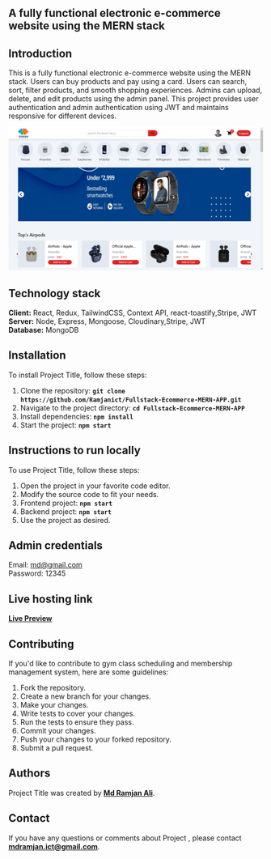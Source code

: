## **A fully functional electronic e-commerce website using the MERN stack**

## **Introduction**
This is a fully functional electronic e-commerce website using the MERN stack. Users can buy products and pay using a card. Users can search, sort, filter products, and smooth shopping experiences. Admins can upload, delete, and edit products using the admin panel. This project provides user authentication and admin authentication using JWT and maintains responsive for different devices.

![](https://github.com/Ramjanict/Fullstack-Ecommerce-MERN-APP/blob/main/frontend/src/assets/home.png)



## **Technology stack**
**Client:** React, Redux, TailwindCSS, Context API, react-toastify,Stripe, JWT <br>
**Server:** Node, Express, Mongoose, Cloudinary,Stripe, JWT <br>
**Database:** MongoDB 


## **Installation**
To install Project Title, follow these steps:
1. Clone the repository: **`git clone https://github.com/Ramjanict/Fullstack-Ecommerce-MERN-APP.git`**
2. Navigate to the project directory: **`cd Fullstack-Ecommerce-MERN-APP`**
3. Install dependencies: **`npm install`**
4. Start the project: **`npm start`**

## **Instructions to run locally**
To use Project Title, follow these steps:
1. Open the project in your favorite code editor.
2. Modify the source code to fit your needs.
3. Frontend project: **`npm start`**
4. Backend project: **`npm start`**
5. Use the project as desired.

## **Admin credentials**
Email: md@gmail.com <br>
Password: 12345 


## **Live hosting link**
**[Live Preview](https://fullstack-ecommerce-mern-app-usvm.vercel.app)**

## **Contributing**
If you'd like to contribute to gym class scheduling and membership management system, here are some guidelines:

1. Fork the repository.
2. Create a new branch for your changes.
3. Make your changes.
4. Write tests to cover your changes.
5. Run the tests to ensure they pass.
6. Commit your changes.
7. Push your changes to your forked repository.
8. Submit a pull request.


## **Authors**
Project Title was created by **[Md Ramjan Ali](https://github.com/Ramjanict)**.

## **Contact**

If you have any questions or comments about Project , please contact **mdramjan.ict@gmail.com**.

